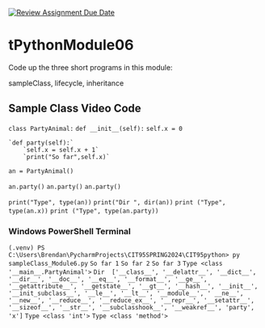 [![Review Assignment Due Date](https://classroom.github.com/assets/deadline-readme-button-24ddc0f5d75046c5622901739e7c5dd533143b0c8e959d652212380cedb1ea36.svg)](https://classroom.github.com/a/OLjHVbQB)
# tPythonModule06

Code up the three short programs in this module:

sampleClass, lifecycle, inheritance

## Sample Class Video Code

`class PartyAnimal:`
    `def __init__(self):`
        `self.x = 0`

    `def party(self):`
        `self.x = self.x + 1`
        `print("So far",self.x)`

`an = PartyAnimal()`

`an.party()`
`an.party()`
`an.party()`

`print("Type", type(an))`
`print("Dir ", dir(an))`
`print ("Type", type(an.x))`
`print ("Type", type(an.party))`

### Windows PowerShell Terminal

`(.venv) PS C:\Users\Brendan\PycharmProjects\CIT95SPRING2024\CIT95python> py sampleClass_Module6.py`
`So far 1`
`So far 2`
`So far 3`
`Type <class '__main__.PartyAnimal'>`
`Dir  ['__class__', '__delattr__', '__dict__', '__dir__', '__doc__', '__eq__', '__format__', '__ge__', '__getattribute__', '__getstate__', '__gt__', '__hash__', '__init__', '__init_subclass__', '__le__', '__lt__', '__module__', '
__ne__', '__new__', '__reduce__', '__reduce_ex__', '__repr__', '__setattr__', '__sizeof__', '__str__', '__subclasshook__', '__weakref__', 'party', 'x']`
`Type <class 'int'>`
`Type <class 'method'>`
